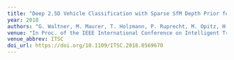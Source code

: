 ```yaml
---
title: "Deep 2.5D Vehicle Classification with Sparse SfM Depth Prior for Automated Toll Systems"
year: 2018
authors: "G. Waltner, M. Maurer, T. Holzmann, P. Ruprecht, M. Opitz, H. Possegger, F. Fraundorfer, H. Bischof"
venue: "In Proc. of the IEEE International Conference on Intelligent Transportation Systems (ITSC)"
venue_abbrev: ITSC
doi_url: https://doi.org/10.1109/ITSC.2018.8569670
---
```

